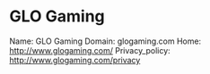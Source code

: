 
# GLO Gaming

Name: GLO Gaming
Domain: glogaming.com
Home: http://www.glogaming.com/
Privacy_policy: http://www.glogaming.com/privacy
